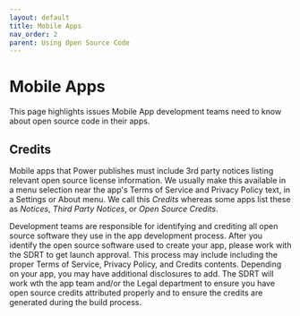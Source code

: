 ```yaml
---
layout: default
title: Mobile Apps
nav_order: 2
parent: Using Open Source Code
---
```


# Mobile Apps

This page highlights issues Mobile App development teams need to know about open source code in their apps.

## Credits

Mobile apps that Power publishes must include 3rd party notices listing relevant open source license information. We usually make this available in a menu selection near the app's Terms of Service and Privacy Policy text, in a Settings or About menu. We call this _Credits_ whereas some apps list these as _Notices_, _Third Party Notices_, or _Open Source Credits_.

Development teams are responsible for identifying and crediting all open source software they use in the app development process. After you identify the open source software used to create your app, please work with the SDRT to get launch approval. This process may include including the proper Terms of Service, Privacy Policy, and Credits contents. Depending on your app, you may have additional disclosures to add. The SDRT will work wth the app team and/or the Legal department to ensure you have open source credits attributed properly and to ensure the credits are generated during the build process.
